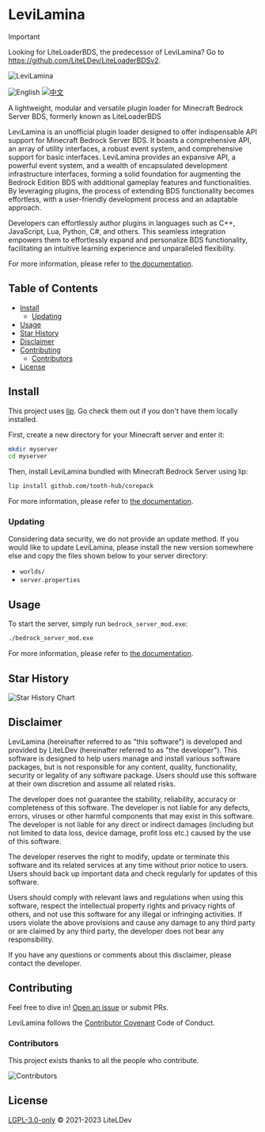 # LeviLamina

> [!IMPORTANT]
> Looking for LiteLoaderBDS, the predecessor of LeviLamina? Go to <https://github.com/LiteLDev/LiteLoaderBDSv2>.

![LeviLamina](https://socialify.git.ci/LiteLDev/LeviLamina/image?description=1&font=Raleway&forks=1&issues=1&logo=https%3A%2F%2Fraw.githubusercontent.com%2FLiteLDev%2FLeviLamina%2FHEAD%2Fdocs%2Fimg%2Flogo.svg&name=1&owner=1&pattern=Circuit%20Board&pulls=1&stargazers=1&theme=Auto)

![English](https://img.shields.io/badge/English-inactive?style=for-the-badge)&nbsp;[![中文](https://img.shields.io/badge/简体中文-informational?style=for-the-badge)](README.zh.md)

A lightweight, modular and versatile plugin loader for Minecraft Bedrock Server BDS, formerly known as LiteLoaderBDS

LeviLamina is an unofficial plugin loader designed to offer indispensable API support for Minecraft Bedrock Server BDS. It boasts a comprehensive API, an array of utility interfaces, a robust event system, and comprehensive support for basic interfaces. LeviLamina provides an expansive API, a powerful event system, and a wealth of encapsulated development infrastructure interfaces, forming a solid foundation for augmenting the Bedrock Edition BDS with additional gameplay features and functionalities. By leveraging plugins, the process of extending BDS functionality becomes effortless, with a user-friendly development process and an adaptable approach.

Developers can effortlessly author plugins in languages such as C++, JavaScript, Lua, Python, C#, and others. This seamless integration empowers them to effortlessly expand and personalize BDS functionality, facilitating an intuitive learning experience and unparalleled flexibility.

For more information, please refer to [the documentation](https://levilamina.liteldev.com).

## Table of Contents

- [Install](#install)
  - [Updating](#updating)
- [Usage](#usage)
- [Star History](#star-history)
- [Disclaimer](#disclaimer)
- [Contributing](#contributing)
  - [Contributors](#contributors)
- [License](#license)

## Install

This project uses [lip](https://github.com/lippkg/lip). Go check them out if you don't have them locally installed.

First, create a new directory for your Minecraft server and enter it:

```sh
mkdir myserver
cd myserver
```

Then, install LeviLamina bundled with Minecraft Bedrock Server using lip:

```sh
lip install github.com/tooth-hub/corepack
```

For more information, please refer to [the documentation](https://levilamina.liteldev.com).

### Updating

Considering data security, we do not provide an update method. If you would like to update LeviLamina, please install the new version somewhere else and copy the files shown below to your server directory:

- `worlds/`
- `server.properties`

## Usage

To start the server, simply run `bedrock_server_mod.exe`:

```sh
./bedrock_server_mod.exe
```

For more information, please refer to [the documentation](https://levilamina.liteldev.com).

## Star History

![Star History Chart](https://api.star-history.com/svg?repos=LiteLDev/LeviLamina&type=Date)

## Disclaimer

LeviLamina (hereinafter referred to as "this software") is developed and
provided by LiteLDev (hereinafter referred to as "the developer"). This software is designed
to help users manage and install various software packages, but is not responsible for any
content, quality, functionality, security or legality of any software package. Users should
use this software at their own discretion and assume all related risks.

The developer does not guarantee the stability, reliability, accuracy or completeness of this
software. The developer is not liable for any defects, errors, viruses or other harmful components
that may exist in this software. The developer is not liable for any direct or indirect damages
(including but not limited to data loss, device damage, profit loss etc.) caused by the use of
this software.

The developer reserves the right to modify, update or terminate this software and its related
services at any time without prior notice to users. Users should back up important data and check
regularly for updates of this software.

Users should comply with relevant laws and regulations when using this software, respect the
intellectual property rights and privacy rights of others, and not use this software for any
illegal or infringing activities. If users violate the above provisions and cause any damage
to any third party or are claimed by any third party, the developer does not bear any
responsibility.

If you have any questions or comments about this disclaimer, please contact the developer.

## Contributing

Feel free to dive in! [Open an issue](https://github.com/LiteLDev/LeviLamina/issues/new/choose) or submit PRs.

LeviLamina follows the [Contributor Covenant](https://www.contributor-covenant.org/version/2/1/code_of_conduct/) Code of Conduct.

### Contributors

This project exists thanks to all the people who contribute.

![Contributors](https://contrib.rocks/image?repo=LiteLDev/LeviLamina)

## License

[LGPL-3.0-only](LICENSE) © 2021-2023 LiteLDev
